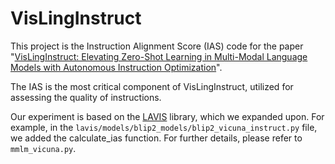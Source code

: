 # VisLingInstruct
This project is the Instruction Alignment Score (IAS) code for the paper "[VisLingInstruct: Elevating Zero-Shot Learning in Multi-Modal Language Models with Autonomous Instruction Optimization](https://arxiv.org/abs/2402.07398)".

The IAS is the most critical component of VisLingInstruct, utilized for assessing the quality of instructions.

Our experiment is based on the [LAVIS](https://github.com/salesforce/LAVIS) library, which we expanded upon. For example, in the `lavis/models/blip2_models/blip2_vicuna_instruct.py` file, we added the calculate_ias function. For further details, please refer to `mmlm_vicuna.py`.

